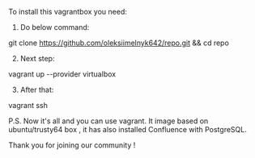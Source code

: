 To install this vagrantbox you need:

1. Do below command:

git clone https://github.com/oleksiimelnyk642/repo.git && cd repo

2. Next step:

vagrant up --provider virtualbox

3. After that:

vagrant ssh


P.S. Now it's all and you can use vagrant. It image based on ubuntu/trusty64 box , it has also installed Confluence with PostgreSQL.

Thank you for joining our community !

